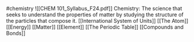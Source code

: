 #chemistry
![[CHEM 101_Syllabus_F24.pdf]]
Chemistry: The science that seeks to understand the properties of matter by studying the structure of the particles that compose it. 
[[International System of Units]]
[[The Atom]]
[[Energy]]
[[Matter]]
[[Element]]
[[The Periodic Table]]
[[Compounds and Bonds]]

